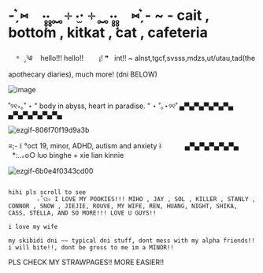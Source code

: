 
# -ˏ͛⑅　‧̥̥͙‧̥̥ ̥ ̮ ̥ ⊹ ‧̫‧ ⊹ ̥ ̮ ̥ ‧̥̥‧̥̥͙　⑅ˏ͛-  ~ - cait , bottom , kitkat , cat , cafeteria

‎ ‎ ‎ ‎ *ೃ༄ ‎ ‎ ‎ hello!!! hello!! ‎ ‎ ‎ ‎ ‎       ‎ ‎ ¡! ❞‎ ‎ ‎ int!! ~ alnst,tgcf,svsss,mdzs,ut/utau,tad(the apothecary diaries), much more! (dni BELOW)

![image](https://github.com/user-attachments/assets/e0b7f05b-d2a0-4c65-a7cb-8ca9f05e061f)


˚୨୧⋆｡˚ ⋆ " body in abyss, heart in paradise. " ⋆ ˚｡⋆୨୧˚ ▄▀▄▀▄▀▄▀▄▀▄ ▄▀▄▀▄▀▄▀▄▀▄

 ![ezgif-806f70f19d9a3b](https://github.com/user-attachments/assets/72111d6e-799e-4429-9f36-e113c99feac2)


≡;- ꒰ °oct 19, minor, ADHD, autism and anxiety  ꒱ ‎ ‎ ‎ ‎ ‎ ‎ ‎ ‎ ‎ ‎ ‎ ‎▄▀▄▀▄▀▄▀▄▀▄ ‎ ‎ ‎ ‎ ‎ ‎ ‎ ‎ ‎ ‎ ‎ *:..｡o○ luo binghe + xie lian kinnie


![ezgif-6b0e4f0343cd00](https://github.com/user-attachments/assets/3af9f364-7257-46a1-b32e-adf68027e341)

                                                                         hihi pls scroll to see
			₊˚ପ⊹ I LOVE MY POOKIES!!! MIHO , JAY , SOL , KILLER , STANLY , CONNOR , SNOW , JIEJIE, ROUVE, MY WIFE, REN, HUANG, NIGHT, SHIKA, CASS, STELLA, AND SO MORE!!! LOVE U GUYS!!
	 
	i love my wife

	my skibidi dni ~~ typical dni stuff, dont mess with my alpha friends!! i will bite!!, dont be gross to me im a MINOR!!

 PLS CHECK MY STRAWPAGES!! MORE EASIER!!

